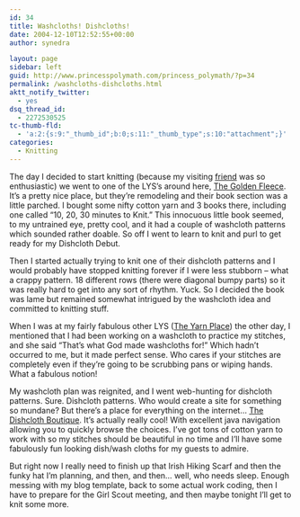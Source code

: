 ```yaml
---
id: 34
title: Washcloths! Dishcloths!
date: 2004-12-10T12:52:55+00:00
author: synedra

layout: page
sidebar: left
guid: http://www.princesspolymath.com/princess_polymath/?p=34
permalink: /washcloths-dishcloths.html
aktt_notify_twitter:
  - yes
dsq_thread_id:
  - 2272530525
tc-thumb-fld:
  - 'a:2:{s:9:"_thumb_id";b:0;s:11:"_thumb_type";s:10:"attachment";}'
categories:
  - Knitting
---
```

The day I decided to start knitting (because my visiting [friend](http://fickleknitterfiend.blogspot.com) was so enthusiastic) we went to one of the LYS&#8217;s around here, [The Golden Fleece](http://thegoldenfleece.com). It&#8217;s a pretty nice place, but they&#8217;re remodeling and their book section was a little parched. I bought some nifty cotton yarn and 3 books there, including one called &#8220;10, 20, 30 minutes to Knit.&#8221; This innocuous little book seemed, to my untrained eye, pretty cool, and it had a couple of washcloth patterns which sounded rather doable. So off I went to learn to knit and purl to get ready for my Dishcloth Debut.
  
Then I started actually trying to knit one of their dishcloth patterns and I would probably have stopped knitting forever if I were less stubborn &#8211; what a crappy pattern. 18 different rows (there were diagonal bumpy parts) so it was really hard to get into any sort of rhythm. Yuck. So I decided the book was lame but remained somewhat intrigued by the washcloth idea and committed to knitting stuff.
  
When I was at my fairly fabulous other LYS ([The Yarn Place](http://www.theyarnplace.com)) the other day, I mentioned that I had been working on a washcloth to practice my stitches, and she said &#8220;That&#8217;s what God made washcloths for!&#8221; Which hadn&#8217;t occurred to me, but it made perfect sense. Who cares if your stitches are completely even if they&#8217;re going to be scrubbing pans or wiping hands. What a fabulous notion!
  
My washcloth plan was reignited, and I went web-hunting for dishcloth patterns. Sure. Dishcloth patterns. Who would create a site for something so mundane? But there&#8217;s a place for everything on the internet&#8230; [The Dishcloth Boutique](http://www.jimsyldesign.com/~dishbout/kpatterns/knitting.html). It&#8217;s actually really cool! With excellent java navigation allowing you to quickly browse the choices. I&#8217;ve got tons of cotton yarn to work with so my stitches should be beautiful in no time and I&#8217;ll have some fabulously fun looking dish/wash cloths for my guests to admire.
  
But right now I really need to finish up that Irish Hiking Scarf and then the funky hat I&#8217;m planning, and then, and then&#8230; well, who needs sleep. Enough messing with my blog template, back to some actual work coding, then I have to prepare for the Girl Scout meeting, and then maybe tonight I&#8217;ll get to knit some more.